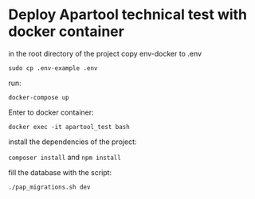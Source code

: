 # Deploy Apartool technical test with docker container
in the root directory of the project copy env-docker to .env

```sudo cp .env-example .env```

run:

```docker-compose up```

Enter to docker container:

```docker exec -it apartool_test bash```

install the dependencies of the project:

````composer install````
and 
````npm install````

fill the database with the script:

``./pap_migrations.sh dev``
